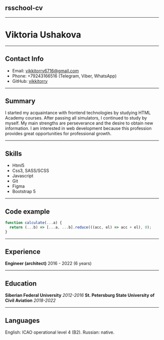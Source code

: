 ## rsschool-cv

---

# Viktoria Ushakova

---

## Contact Info

- Email: vikkitorry6716@gmail.com
- Phone: +79243166516 (Telegram, Viber, WhatsApp)
- GitHub: [vikkitorry](https://github.com/vikkitorry)

---

## Summary

I started my acquaintance with frontend technologies by studying HTML Academy courses. After passing all simulators, I continued to study by myself. My main strengths are perseverance and the desire to obtain new information. I am interested in web development because this profession provides great opportunities for professional growth.

---

## Skills

- Html5
- Css3, SASS/SCSS
- Javascript
- Git
- Figma
- Bootstrap 5

---

## Code example

```javascript
function calculate(...a) {
  return (...b) => [...a, ...b].reduce(((acc, el) => acc + el), 0);
}
```

---

## Experience

**Engineer (architect)**
2016 - 2022 (6 years)

---

## Education

**Siberian Federal University**
*2012-2016*
**St. Petersburg State University of Civil Aviation**
*2018-2022*

---

## Languages

English: ICAO operational level 4 (B2).
Russian: native.
